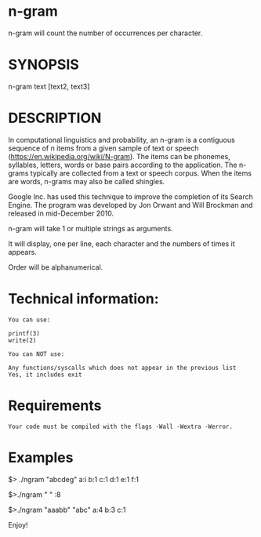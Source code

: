 # n-gram
n-gram will count the number of occurrences per character.

# SYNOPSIS
n-gram text [text2, text3]

# DESCRIPTION

In computational linguistics and probability, an n-gram is a contiguous sequence of n items from a given sample of text or speech (https://en.wikipedia.org/wiki/N-gram). The items can be phonemes, syllables, letters, words or base pairs according to the application. The n-grams typically are collected from a text or speech corpus. When the items are words, n-grams may also be called shingles.

Google Inc. has used this technique to improve the completion of its Search Engine. The program was developed by Jon Orwant and Will Brockman and released in mid-December 2010.

n-gram will take 1 or multiple strings as arguments.

It will display, one per line, each character and the numbers of times it appears.

Order will be alphanumerical.

# Technical information:
    You can use:

    printf(3)
    write(2)

    You can NOT use:

    Any functions/syscalls which does not appear in the previous list
    Yes, it includes exit

# Requirements
    Your code must be compiled with the flags -Wall -Wextra -Werror.

# Examples
$> ./ngram "abcdeg"
a:i
b:1
c:1
d:1
e:1
f:1

$>./ngram "        "
 :8

$>./ngram "aaabb" "abc"
a:4
b:3
c:1

Enjoy!
